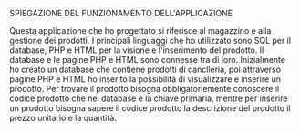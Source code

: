 SPIEGAZIONE DEL FUNZIONAMENTO DELL'APPLICAZIONE 

Questa applicazione che ho progettato si riferisce al magazzino e alla gestione dei prodotti.
I principali linguaggi che ho utilizzato sono SQL per il database, PHP e HTML per la visione e l'inserimento del prodotto.
Il database e le pagine PHP e HTML sono connesse tra di loro.
Inizialmente ho creato un database che contiene prodotti di canclleria, 
poi attraverso pagine PHP e HTML ho inserito la possibilità di visualizzare e inserire un prodotto.
Per trovare il prodotto bisogna obbligatoriemente conoscere il codice prodotto che nel database è la chiave primaria,
mentre per inserire un prodotto bisogna sapere il codice prodotto la descrizione del prodotto il prezzo unitario e la quantità.
